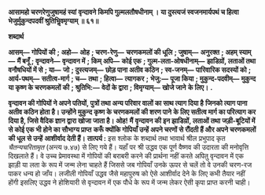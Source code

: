**आसामहो चरणरेणुजुषामहं स्यां** **वृन्दावने किमपि गुल्मलतौषधीनाम् ।** **या दुस्त्यजं स्वजनमार्यपथं च हित्वा** **भेजुर्मुकुन्दपदवीं श्रुतिभिॢवमृग्याम् ॥ ६१॥** 

**शब्दार्थ** 

**आसम्—** **गोपियों की** **; अहो—** **ओह** **; चरण-रेणु—** **चरणकमलों की धूलि** **; जुषाम्—** **अनुरक्त** **; अहम् स्याम्—** **मैं बनूँ** **; वृन्दावने—** **वृन्दावन में** **; किम् अपि—** **कोई एक** **; गुल्म-लता-ओषधीनाम्—** **झाडिय़ों, लताओं तथा वनौषधियों में से** **; या—** **जो** **; दुस्त्यजम्—** **छोड़ पाना अतीव कठिन** **; स्व-जनम्—** **पारिवारिक सदस्यों को** **; आर्य-पथम्—** **सतीत्व-मार्ग** **; च—** **तथा** **; हित्वा—** **त्यागकर** **;** **भेजु:—** **पूजा किया** **; मुकुन्द-पदवीम्—** **मुकुन्द या कृष्ण के चरणकमलों की** **; श्रुतिभि:—** **वेदों के द्वारा** **; विमृग्याम्—** **खोजे जाने** **के लिए।** **.** 

**वृन्दावन की गोपियों ने अपने पतियों, पुत्रों तथा अन्य परिवार वालों का साथ त्याग दिया है** **जिनको त्याग पाना अतीव कठिन होता है। उन्होंने मुकुन्द कृष्ण के चरणकमलों की शरण पाने** **के लिए सतीत्व मार्ग का परित्याग कर दिया है, जिसे वैदिक ज्ञान द्वारा खोजा जाता है। ओह! मैं** **वृन्दावन की इन झाडिय़ों, लताओं तथा जड़ी-बूटियों में से कोई एक भी होने का सौभाग्य प्राप्त** **करूँ क्योंकि गोपियाँ उन्हें अपने चरणों से रौंदती हैं और अपने चरणकमलों की धूल से उन्हें** **आशीर्वाद देती हैं।** **तात्पर्य :** इस श्लोक के शब्दार्थ तथा भावार्थ श्रील प्रभुपाद कृत *चैतन्यचरितामृत* (अन्त्य ७.४७) से लिए गये हैं। यहाँ पर श्री उद्धव एक पूर्ण वैष्णव की उदारता की मनोवृत्ति दिखलाते हैं। वे उच्च प्रेमावस्था में गोपियों की बराबरी करने की प्रार्थना नहीं करते अपितु वृन्दावन में एक झाड़ी या लता के रूप में जन्म लेना चाहते हैं जिससे जब गोपियाँ उनके ऊपर से चलें तो वे उनकी चरण-रज पाकर धन्य हो जाँय। लजीली गोपियाँ उद्धव जैसे महापुरुष को ऐसे आशीर्वाद देने के लिए कभी तैयार नहीं होंगी इसलिए उद्धव ने होशियारी से वृन्दावन में एक पौधे के रूप में जन्म लेकर ऐसी कृपा प्राप्त करनी चाही।  